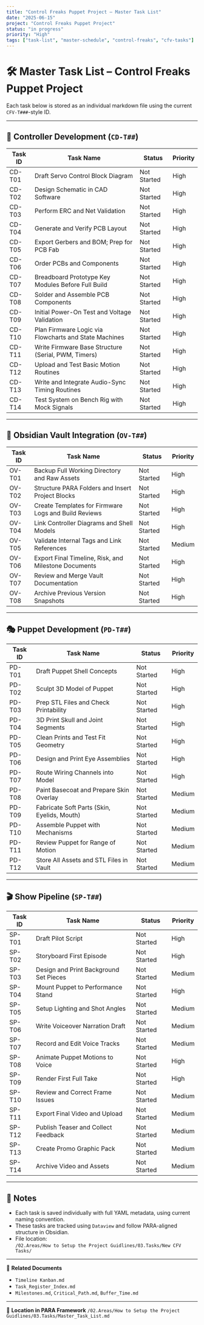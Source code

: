 ```yaml
---
title: "Control Freaks Puppet Project – Master Task List"
date: "2025-06-15"
project: "Control Freaks Puppet Project"
status: "in progress"
priority: "High"
tags: ["task-list", "master-schedule", "control-freaks", "cfv-tasks"]
---
```


# 🛠️ Master Task List – Control Freaks Puppet Project

Each task below is stored as an individual markdown file using the current `CFV-T###`-style ID.

---

## 🧠 Controller Development (`CD-T##`)

| Task ID | Task Name | Status | Priority |
|---------|-----------|--------|----------|
| CD-T01 | Draft Servo Control Block Diagram | Not Started | High |
| CD-T02 | Design Schematic in CAD Software | Not Started | High |
| CD-T03 | Perform ERC and Net Validation | Not Started | High |
| CD-T04 | Generate and Verify PCB Layout | Not Started | High |
| CD-T05 | Export Gerbers and BOM; Prep for PCB Fab | Not Started | High |
| CD-T06 | Order PCBs and Components | Not Started | High |
| CD-T07 | Breadboard Prototype Key Modules Before Full Build | Not Started | High |
| CD-T08 | Solder and Assemble PCB Components | Not Started | High |
| CD-T09 | Initial Power-On Test and Voltage Validation | Not Started | High |
| CD-T10 | Plan Firmware Logic via Flowcharts and State Machines | Not Started | High |
| CD-T11 | Write Firmware Base Structure (Serial, PWM, Timers) | Not Started | High |
| CD-T12 | Upload and Test Basic Motion Routines | Not Started | High |
| CD-T13 | Write and Integrate Audio-Sync Timing Routines | Not Started | High |
| CD-T14 | Test System on Bench Rig with Mock Signals | Not Started | High |

---

## 📁 Obsidian Vault Integration (`OV-T##`)

| Task ID | Task Name | Status | Priority |
|---------|-----------|--------|----------|
| OV-T01 | Backup Full Working Directory and Raw Assets | Not Started | High |
| OV-T02 | Structure PARA Folders and Insert Project Blocks | Not Started | High |
| OV-T03 | Create Templates for Firmware Logs and Build Reviews | Not Started | High |
| OV-T04 | Link Controller Diagrams and Shell Models | Not Started | High |
| OV-T05 | Validate Internal Tags and Link References | Not Started | Medium |
| OV-T06 | Export Final Timeline, Risk, and Milestone Documents | Not Started | High |
| OV-T07 | Review and Merge Vault Documentation | Not Started | High |
| OV-T08 | Archive Previous Version Snapshots | Not Started | High |

---

## 🎭 Puppet Development (`PD-T##`)

| Task ID | Task Name | Status | Priority |
|---------|-----------|--------|----------|
| PD-T01 | Draft Puppet Shell Concepts | Not Started | High |
| PD-T02 | Sculpt 3D Model of Puppet | Not Started | High |
| PD-T03 | Prep STL Files and Check Printability | Not Started | High |
| PD-T04 | 3D Print Skull and Joint Segments | Not Started | High |
| PD-T05 | Clean Prints and Test Fit Geometry | Not Started | High |
| PD-T06 | Design and Print Eye Assemblies | Not Started | High |
| PD-T07 | Route Wiring Channels into Model | Not Started | High |
| PD-T08 | Paint Basecoat and Prepare Skin Overlay | Not Started | Medium |
| PD-T09 | Fabricate Soft Parts (Skin, Eyelids, Mouth) | Not Started | Medium |
| PD-T10 | Assemble Puppet with Mechanisms | Not Started | Medium |
| PD-T11 | Review Puppet for Range of Motion | Not Started | Medium |
| PD-T12 | Store All Assets and STL Files in Vault | Not Started | Medium |

---

## 🎬 Show Pipeline (`SP-T##`)

| Task ID | Task Name | Status | Priority |
|---------|-----------|--------|----------|
| SP-T01 | Draft Pilot Script | Not Started | High |
| SP-T02 | Storyboard First Episode | Not Started | High |
| SP-T03 | Design and Print Background Set Pieces | Not Started | Medium |
| SP-T04 | Mount Puppet to Performance Stand | Not Started | High |
| SP-T05 | Setup Lighting and Shot Angles | Not Started | Medium |
| SP-T06 | Write Voiceover Narration Draft | Not Started | Medium |
| SP-T07 | Record and Edit Voice Tracks | Not Started | Medium |
| SP-T08 | Animate Puppet Motions to Voice | Not Started | High |
| SP-T09 | Render First Full Take | Not Started | High |
| SP-T10 | Review and Correct Frame Issues | Not Started | Medium |
| SP-T11 | Export Final Video and Upload | Not Started | Medium |
| SP-T12 | Publish Teaser and Collect Feedback | Not Started | Medium |
| SP-T13 | Create Promo Graphic Pack | Not Started | Medium |
| SP-T14 | Archive Video and Assets | Not Started | Medium |

---

## 📌 Notes

- Each task is saved individually with full YAML metadata, using current naming convention.
- These tasks are tracked using `Dataview` and follow PARA-aligned structure in Obsidian.
- File location:  
  `/02.Areas/How to Setup the Project Guidlines/03.Tasks/New CFV Tasks/`

---

🔗 **Related Documents**
- `Timeline Kanban.md`
- `Task_Register_Index.md`
- `Milestones.md`, `Critical_Path.md`, `Buffer_Time.md`

---

📁 **Location in PARA Framework**
`/02.Areas/How to Setup the Project Guidlines/03.Tasks/Master_Task_List.md`
